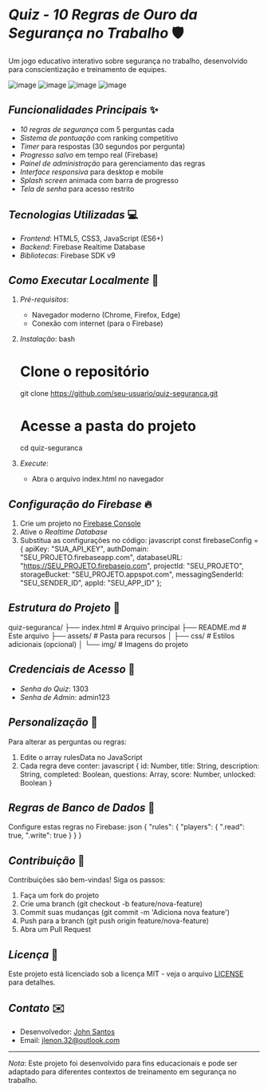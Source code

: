 # *Quiz - 10 Regras de Ouro da Segurança no Trabalho* 🛡️

Um jogo educativo interativo sobre segurança no trabalho, desenvolvido para conscientização e treinamento de equipes.

![image](https://github.com/user-attachments/assets/651d0e01-5f0b-4458-9ac1-72336c3be98c)
![image](https://github.com/user-attachments/assets/4f3375c9-d3f8-4c1a-a660-a544f257f409)
![image](https://github.com/user-attachments/assets/acaa0995-0e8a-4d70-ae25-fec9cd9a126b)
![image](https://github.com/user-attachments/assets/9a691de2-d456-4714-8f8c-40ccfa3cfd48)

## *Funcionalidades Principais* ✨

- *10 regras de segurança* com 5 perguntas cada
- *Sistema de pontuação* com ranking competitivo
- *Timer* para respostas (30 segundos por pergunta)
- *Progresso salvo* em tempo real (Firebase)
- *Painel de administração* para gerenciamento das regras
- *Interface responsiva* para desktop e mobile
- *Splash screen* animada com barra de progresso
- *Tela de senha* para acesso restrito

## *Tecnologias Utilizadas* 💻

- *Frontend*: HTML5, CSS3, JavaScript (ES6+)
- *Backend*: Firebase Realtime Database
- *Bibliotecas*: Firebase SDK v9

## *Como Executar Localmente* 🚀

1. *Pré-requisitos*:
   - Navegador moderno (Chrome, Firefox, Edge)
   - Conexão com internet (para o Firebase)

2. *Instalação*:
   bash
   # Clone o repositório
   git clone https://github.com/seu-usuario/quiz-seguranca.git
   
   # Acesse a pasta do projeto
   cd quiz-seguranca
   

3. *Execute*:
   - Abra o arquivo index.html no navegador

## *Configuração do Firebase* 🔥

1. Crie um projeto no [Firebase Console](https://console.firebase.google.com/)
2. Ative o *Realtime Database*
3. Substitua as configurações no código:
   javascript
   const firebaseConfig = {
     apiKey: "SUA_API_KEY",
     authDomain: "SEU_PROJETO.firebaseapp.com",
     databaseURL: "https://SEU_PROJETO.firebaseio.com",
     projectId: "SEU_PROJETO",
     storageBucket: "SEU_PROJETO.appspot.com",
     messagingSenderId: "SEU_SENDER_ID",
     appId: "SEU_APP_ID"
   };
   

## *Estrutura do Projeto* 📂


quiz-seguranca/
├── index.html          # Arquivo principal
├── README.md           # Este arquivo
├── assets/             # Pasta para recursos
│   ├── css/            # Estilos adicionais (opcional)
│   └── img/            # Imagens do projeto


## *Credenciais de Acesso* 🔐

- *Senha do Quiz*: 1303
- *Senha de Admin*: admin123

## *Personalização* 🎨

Para alterar as perguntas ou regras:
1. Edite o array rulesData no JavaScript
2. Cada regra deve conter:
   javascript
   {
     id: Number,
     title: String,
     description: String,
     completed: Boolean,
     questions: Array,
     score: Number,
     unlocked: Boolean
   }
   

## *Regras de Banco de Dados* 📝

Configure estas regras no Firebase:
json
{
  "rules": {
    "players": {
      ".read": true,
      ".write": true
    }
  }
}


## *Contribuição* 🤝

Contribuições são bem-vindas! Siga os passos:
1. Faça um fork do projeto
2. Crie uma branch (git checkout -b feature/nova-feature)
3. Commit suas mudanças (git commit -m 'Adiciona nova feature')
4. Push para a branch (git push origin feature/nova-feature)
5. Abra um Pull Request

## *Licença* 📜

Este projeto está licenciado sob a licença MIT - veja o arquivo [LICENSE](LICENSE) para detalhes.

## *Contato* ✉️

- Desenvolvedor: [John Santos](https://github.com/john3206)
- Email: jlenon.32@outlook.com

---

*Nota*: Este projeto foi desenvolvido para fins educacionais e pode ser adaptado para diferentes contextos de treinamento em segurança no trabalho.
